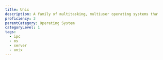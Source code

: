 ```yaml
---
title: Unix
description: A family of multitasking, multiuser operating systems that derive from the original AT&T UNIX™, developed in the 1970s at the Bell Labs research center.
proficiency: 3
parentCategory: Operating System
categoryLevel: 1
tags:
  - ipc
  - os
  - server
  - unix
---
```

